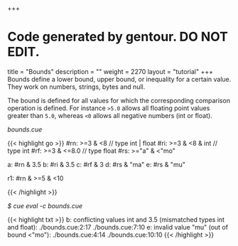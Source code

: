 +++
# Code generated by gentour. DO NOT EDIT.
title = "Bounds"
description = ""
weight = 2270
layout = "tutorial"
+++
Bounds define a lower bound, upper bound, or inequality for a certain value.
They work on numbers, strings, bytes and null.

The bound is defined for all values for which the corresponding comparison
operation is defined.
For instance `>5.0` allows all floating point values greater than `5.0`,
whereas `<0` allows all negative numbers (int or float).


<a id="td-block-padding" class="td-offset-anchor"></a>
<section class="row td-box td-box--white td-box--gradient td-box--height-auto">
<div class="col-lg-6 mr-0">
<i>bounds.cue</i>
<p>
{{< highlight go >}}
#rn: >=3 & <8        // type int | float
#ri: >=3 & <8 & int  // type int
#rf: >=3 & <=8.0     // type float
#rs: >="a" & <"mo"

a: #rn & 3.5
b: #ri & 3.5
c: #rf & 3
d: #rs & "ma"
e: #rs & "mu"

r1: #rn & >=5 & <10

{{< /highlight >}}
<br>
</div>

<div class="col-lg-6 ml-0"><i>$ cue eval -c bounds.cue</i>
<p>
{{< highlight txt >}}
b: conflicting values int and 3.5 (mismatched types int and float):
    ./bounds.cue:2:17
    ./bounds.cue:7:10
e: invalid value "mu" (out of bound <"mo"):
    ./bounds.cue:4:14
    ./bounds.cue:10:10
{{< /highlight >}}
</div>
</section>